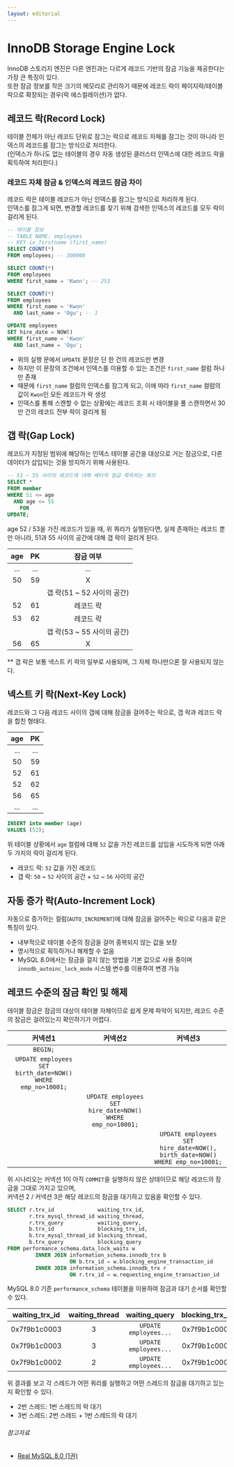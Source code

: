 ```yaml
---
layout: editorial
---
```


# InnoDB Storage Engine Lock

InnoDB 스토리지 엔진은 다른 엔진과는 다르게 레코드 기반의 잠금 기능을 제공한다는 가장 큰 특징이 있다.  
또한 잠금 정보를 작은 크기의 메모리로 관리하기 때문에 레코드 락이 페이지락/테이블 락으로 확장되는 경우(락 에스컬레이션)가 없다.

## 레코드 락(Record Lock)

테이블 전체가 아닌 레코드 단위로 잠그는 락으로 레코드 자체를 잠그는 것이 아니라 인덱스의 레코드를 잠그는 방식으로 처리한다.  
(인덱스가 하나도 없는 테이블의 경우 자동 생성된 클러스터 인덱스에 대한 레코드 락을 획득하여 처리한다.)

### 레코드 자체 잠금 & 인덱스의 레코드 잠금 차이

레코드 락은 테이블 레코드가 아닌 인덱스를 잠그는 방식으로 처리하게 된다.  
인덱스를 잠그게 되면, 변경할 레코드를 찾기 위해 검색한 인덱스의 레코드를 모두 락이 걸리게 된다.

```sql
-- 테이블 정보
-- TABLE NAME: employees
-- KEY ix_firstname (first_name)
SELECT COUNT(*)
FROM employees; -- 300000

SELECT COUNT(*)
FROM employees
WHERE first_name = 'Kwon'; -- 253

SELECT COUNT(*)
FROM employees
WHERE first_name = 'Kwon'
  AND last_name = 'Ogu'; -- 1

UPDATE employees
SET hire_date = NOW()
WHERE first_name = 'Kwon'
  AND last_name = 'Ogu';
```

- 위의 실행 문에서 `UPDATE` 문장은 단 한 건의 레코드만 변경
- 하지만 이 문장의 조건에서 인덱스를 이용할 수 있는 조건은 `first_name` 컬럼 하나만 존재
- 때문에 `first_name` 컬럼의 인덱스를 잠그게 되고, 이에 따라 `first_name` 컬럼의 값이 `Kwon`인 모든 레코드가 락 생성
- 인덱스를 통해 스캔할 수 없는 상황에는 레코드 조회 시 테이블을 풀 스캔하면서 30만 건의 레코드 전부 락이 걸리게 됨

## 갭 락(Gap Lock)

레코드가 지정된 범위에 해당하는 인덱스 테이블 공간을 대상으로 거는 잠금으로, 다른 데이터가 삽입되는 것을 방지하기 위해 사용된다.

```sql
-- 51 ~ 55 사이의 레코드에 대해 베타적 잠금 획득하는 쿼리
SELECT *
FROM member
WHERE 51 <= age
  AND age <= 55
    FOR
UPDATE;
```

age 52 / 53을 가진 레코드가 있을 때, 위 쿼리가 실행된다면, 실제 존재하는 레코드 뿐만 아니라, 51과 55 사이의 공간에 대해 갭 락이 걸리게 된다.

| age | PK  |        잠금 여부        |
|:---:|:---:|:-------------------:|
| ... | ... |         ...         |
| 50  | 59  |          X          |
|     |     | 갭 락(51 ~ 52 사이의 공간) |
| 52  | 61  |        레코드 락        |
| 53  | 62  |        레코드 락        |
|     |     | 갭 락(53 ~ 55 사이의 공간) |
| 56  | 65  |          X          |

** 갭 락은 보통 넥스트 키 락의 일부로 사용되며, 그 자체 하나만으론 잘 사용되지 않는다.

## 넥스트 키 락(Next-Key Lock)

레코드와 그 다음 레코드 사이의 갭에 대해 잠금을 걸어주는 락으로, 갭 락과 레코드 락을 합친 형태다.

| age | PK  |
|:---:|:---:|
| ... | ... |
| 50  | 59  |
| 52  | 61  |
| 52  | 62  |
| 56  | 65  |
| ... | ... |

```sql
INSERT into member (age)
VALUES (52);
```

위 테이블 상황에서 `age` 컬럼에 대해 `52` 값을 가진 레코드를 삽입을 시도하게 되면 아래 두 가지의 락이 걸리게 된다.

- 레코드 락: `52` 값을 가진 레코드
- 갭 락: `50` ~ `52` 사이의 공간 + `52` ~ `56` 사이의 공간

## 자동 증가 락(Auto-Increment Lock)

자동으로 증가하는 컬럼(`AUTO_INCREMENT`)에 대해 잠금을 걸어주는 락으로 다음과 같은 특징이 있다.

- 내부적으로 테이블 수준의 잠금을 걸어 중복되지 않는 값을 보장
- 명시적으로 획득하거나 해제할 수 없음
- MySQL 8.0에서는 잠금을 걸지 않는 방법을 기본 값으로 사용 중이며 `innodb_autoinc_lock_mode` 시스템 변수를 이용하여 변경 가능

## 레코드 수준의 잠금 확인 및 해제

테이블 잠금은 잠금의 대상이 테이블 자체이므로 쉽게 문제 파악이 되지만, 레코드 수준의 잠금은 걸려있는지 확인하기가 어렵다.

|                            커넥션1                             |                            커넥션2                            |                                     커넥션3                                     |
|:-----------------------------------------------------------:|:----------------------------------------------------------:|:----------------------------------------------------------------------------:|
|                          `BEGIN;`                           |                                                            |                                                                              |
| `UPDATE employees SET birth_date=NOW() WHERE emp_no=10001;` |                                                            |                                                                              |
|                                                             | `UPDATE employees SET hire_date=NOW() WHERE emp_no=10001;` |                                                                              |
|                                                             |                                                            | `UPDATE employees SET hire_date=NOW(), birth_date=NOW() WHERE emp_no=10001;` |

위 시나리오는 커넥션 1이 아직 `COMMIT`을 실행하지 않은 상태이므로 해당 레코드의 잠금을 그대로 가지고 있으며,  
커넥션 2 / 커넥션 3은 해당 레코드의 잠금을 대기하고 있음을 확인할 수 있다.

```sql
SELECT r.trx_id              waiting_trx_id,
       r.trx_mysql_thread_id waiting_thread,
       r.trx_query           waiting_query,
       b.trx_id              blocking_trx_id,
       b.trx_mysql_thread_id blocking_thread,
       b.trx_query           blocking_query
FROM performance_schema.data_lock_waits w
         INNER JOIN information_schema.innodb_trx b
                    ON b.trx_id = w.blocking_engine_transaction_id
         INNER JOIN information_schema.innodb_trx r
                    ON r.trx_id = w.requesting_engine_transaction_id
```

MySQL 8.0 기준 `performance_schema` 테이블을 이용하여 잠금과 대기 순서를 확인할 수 있다.

| waiting_trx_id | waiting_thread |     waiting_query     | blocking_trx_id | blocking_thread |    blocking_query     |
|:--------------:|:--------------:|:---------------------:|:---------------:|:---------------:|:---------------------:|
|  0x7f9b1c0003  |       3        | `UPDATE employees...` |  0x7f9b1c0002   |        2        | `UPDATE employees...` |
|  0x7f9b1c0003  |       3        | `UPDATE employees...` |  0x7f9b1c0001   |        1        |         NULL          |
|  0x7f9b1c0002  |       2        | `UPDATE employees...` |  0x7f9b1c0001   |        1        |         NULL          |

위 결과를 보고 각 스레드가 어떤 쿼리를 실행하고 어떤 스레드의 잠금을 대기하고 있는지 확인할 수 있다.

- 2번 스레드: 1번 스레드의 락 대기
- 3번 스레드: 2번 스레드 + 1번 스레드의 락 대기

###### 참고자료

- [Real MySQL 8.0 (1권)](https://kobic.net/book/bookInfo/view.do?isbn=9791158392703)

